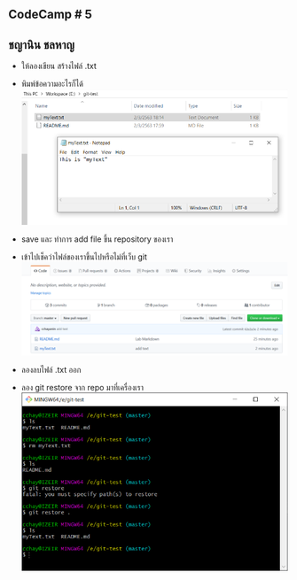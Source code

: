 ## CodeCamp # 5

## ชญานิน ชลหาญ

- ให้ลองเขียน สร้างไฟล์ .txt

- พิมพ์ข้อความอะไรก็ได้  
  ![text](text.png)

- save และ ทำการ add file ขึ้น repository ของเรา

- เข้าไปเช็คว่าไฟล์ของเราขึ้นไปหรือไม่ที่เว็บ git  
  ![add](add.png)

- ลองลบไฟล์ .txt ออก

- ลอง git restore จาก repo มาที่เครื่องเรา  
  ![restore](restore.png)
